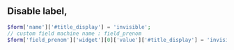 ## Disable label, 
```php
$form['name']['#title_display'] = 'invisible';
// custom field machine name : field_prenom 
$form['field_prenom']['widget'][0]['value']['#title_display'] = 'invisible';
```
